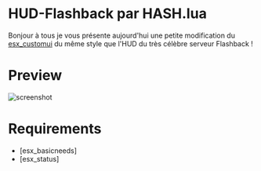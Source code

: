# HUD-Flashback par HASH.lua

Bonjour à tous je vous présente aujourd'hui une petite modification du [esx_customui](https://github.com/ItsikNox/FiveM-Arkadia_/tree/master/resources/%5Bhud%5D/esx_customui) du même style que l'HUD du très célèbre serveur Flashback !

# Preview
 
 ![screenshot](https://media.discordapp.net/attachments/723268302255816724/862103945080995860/FlashbackHUD.PNG)
 
# Requirements

- [esx_basicneeds]
- [esx_status]
